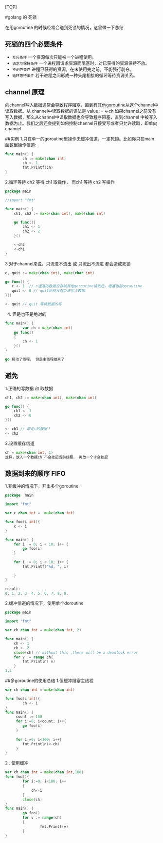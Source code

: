 [TOP]

#golang 的 死锁

在用goroutine 的时候经常会碰到死锁的情况，这里做一下总结

## 死锁的四个必要条件
-  `互斥条件` 一个资源每次只能被一个进程使用。
- `请求与保持条件` 一个进程因请求资源而阻塞时，对已获得的资源保持不放。
- `不剥夺条件` 进程已获得的资源，在末使用完之前，不能强行剥夺。
- `循环等待条件` 若干进程之间形成一种头尾相接的循环等待资源关系。
## channel 原理
向channel写入数据通常会导致程序阻塞，直到有其他goroutine从这个channel中读取数据。从
channel中读取数据的语法是
value := <-ch
如果channel之前没有写入数据，那么从channel中读取数据也会导致程序阻塞，直到channel
中被写入数据为止。我们之后还会提到如何控制channel只接受写或者只允许读取，即单向
channel

##实例
1.只在单一的goroutine里操作无缓冲信道，一定死锁。比如你只在main函数里操作信道:
```go
func main() {
        ch := make(chan int)
        ch <- 1
        fmt.Printf(ch)
}
```
2.循环等待
ch2 等待 ch1 取操作， 而ch1 等待 ch2 写操作
```go
package main

//import "fmt"

func main() {
	ch1, ch2 := make(chan int), make(chan int)

	go func(){
		ch1 <- 1
		ch2 <- 2
	}()

	<-ch2
	<-ch1
}

```
3.对于channel来说，只流进不流出 或 只流出不流进 都会造成死锁
```go
c, quit := make(chan int), make(chan int)

go func() {
   c <- 1  // c通道的数据没有被其他goroutine读取走，堵塞当前goroutine
   quit <- 0 // quit始终没有办法写入数据
}()

<- quit // quit 等待数据的写
```
4. 但是也不是绝对的
```go
func main() {
        var ch = make(chan int)
    go func()
    {
        ch <- 1 
    }()
}

go 启动了线程， 但是主线程结束了
```

## 避免
1.正确的写数据 和 取数据
```go
ch1, ch2 := make(chan int), make(chan int)

go func() {
    ch1 <- 1
    ch2 <- 0
}()

<- ch1 // 取走c的数据！
<- ch2
```
2.设置缓存信道
```go
ch = make(chan int, 1)
这样，放入一个数据ch 不会挂起当前线程， 再放一个才会挂起
```

## 数据到来的顺序 FIFO
1.非缓冲的情况下，开出多个goroutine
```go
package  main

import "fmt"

var c chan int =  make(chan int)

func foo(i int){
	c <- i
}

func main() {
	for i := 0; i < 10; i++ {
		go foo(i)
	}

	for i := 0; i < 10; i++ {
		fmt.Printf("%d, ", i)

	}
}

result:
0, 1, 2, 3, 4, 5, 6, 7, 8, 9, 
````
2.缓冲信道的情况下，使用单个doroutine
```go
package main

import "fmt"

var ch chan int = make(chan int, 2)

func main() {
	ch <- 1
	ch <- 2
	close(ch) // without this ,there will be a deadlock error
	for v := range ch{
		fmt.Println( v)
	}
1,2
```

##多goroutine的使用总结
1.但缓冲阻塞主线程
````go
var ch chan int = make(chan int)

func foo(i int){
        ch <- i
}
func main() {
     count := 100
     for i:=0; i<count; i++{
        go foo(i)
     }
     
     for i:=0; i<100; i++{
        fmt.Println(<-ch)
     }
}
````

2 . 使用缓冲
```go
var ch chan int = make(chan int,100)
func foo(){
        for i:=0; i<100; i++
        {
            ch<-i
        }
        close(ch)
}
func main() {
        go foo()
        for v := range(ch)
        {
                fmt.Printl(v)
        }
}
````